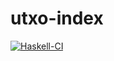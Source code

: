 # utxo-index

[![Haskell-CI](https://github.com/raduom/utxo-index/actions/workflows/haskell-ci.yml/badge.svg?branch=master)](https://github.com/raduom/utxo-index/actions/workflows/haskell-ci.yml)
